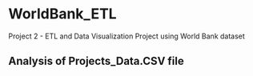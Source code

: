 # WorldBank_ETL
Project 2 - ETL and Data Visualization Project using World Bank dataset

## Analysis of Projects_Data.CSV file

